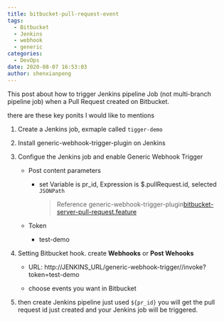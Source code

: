 ```yaml
---
title: bitbucket-pull-request-event
tags:
  - Bitbucket
  - Jenkins
  - webhook
  - generic
categories:
  - DevOps
date: 2020-08-07 16:53:03
author: shenxianpeng
---
```


This post about how to trigger Jenkins pipeline Job (not multi-branch pipeline job) when a Pull Request created on Bitbucket.

there are these key ponits I would like to mentions

1. Create a Jenkins job, exmaple called `tigger-demo`

2. Install generic-webhook-trigger-plugin on Jenkins

3. Configue the Jenkins job and enable Generic Webhook Trigger 

    * Post content parameters 
      * set Variable is pr_id, Expression is $.pullRequest.id, selected `JSONPath`
        > Reference generic-webhook-trigger-plugin[bitbucket-server-pull-request.feature](https://github.com/jenkinsci/generic-webhook-trigger-plugin/blob/master/src/test/resources/org/jenkinsci/plugins/gwt/bdd/bitbucket-server/bitbucket-server-pull-request.feature)
    
    * Token
      * test-demo

4. Setting Bitbucket hook. create **Webhooks** or **Post Wehooks**

    * URL: http://JENKINS_URL/generic-webhook-trigger//invoke?token=test-demo

    * choose events you want in Bitbucket

5. then create Jenkins pipeline just used `${pr_id}` you will get the pull request id just created and your Jenkins job will be triggered.


